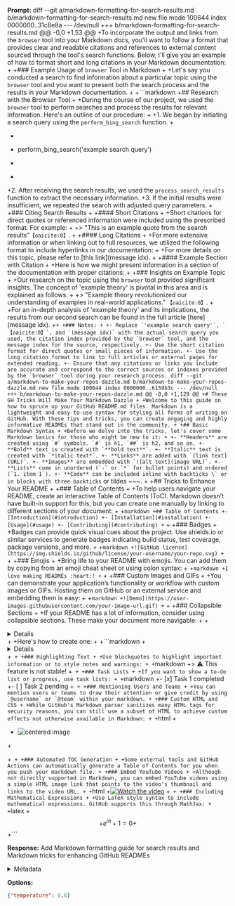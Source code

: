 **Prompt:**
diff --git a/markdown-formatting-for-search-results.md b/markdown-formatting-for-search-results.md
new file mode 100644
index 0000000..31c8e8a
--- /dev/null
+++ b/markdown-formatting-for-search-results.md
@@ -0,0 +1,53 @@
+To incorporate the output and links from the `browser` tool into your Markdown docs, you'll want to follow a format that provides clear and readable citations and references to external content sourced through the tool's search functions. Below, I'll give you an example of how to format short and long citations in your Markdown documentation:
+
+### Example Usage of `browser` Tool in Markdown
+
+Let's say you conducted a search to find information about a particular topic using the `browser` tool and you want to present both the search process and the results in your Markdown documentation.
+
+```markdown
+## Research with the Browser Tool
+
+During the course of our project, we used the `browser` tool to perform searches and process the results for relevant information. Here's an outline of our procedure:
+
+1. We began by initiating a search query using the `perform_bing_search` function.
+
+   ```python
+   perform_bing_search('example search query')
+   ```
+
+2. After receiving the search results, we used the `process_search_results` function to extract the necessary information.
+3. If the initial results were insufficient, we repeated the search with adjusted query parameters.
+
+### Citing Search Results
+
+#### Short Citations
+
+Short citations for direct quotes or referenced information were included using the prescribed format. For example:
+
+> "This is an example quote from the search results" &#8203;``【oaicite:0】``&#8203;.
+
+#### Long Citations
+
+For more extensive information or when linking out to full resources, we utilized the following format to include hyperlinks in our documentation:
+
+For more details on this topic, please refer to [this link](message idx).
+
+#### Example Section with Citation
+
+Here is how we might present information in a section of the documentation with proper citations:
+
+### Insights on Example Topic
+
+Our research on the topic using the `browser` tool provided significant insights. The concept of 'example theory' is pivotal in this area and is explained as follows:
+
+> "Example theory revolutionized our understanding of examples in real-world applications." &#8203;``【oaicite:0】``&#8203;.
+
+For an in-depth analysis of 'example theory' and its implications, the results from our second search can be found in the full article [here](message idx).
+```
+
+### Notes:
+
+- Replace `'example search query'`, `【oaicite:0】`, and `(message idx)` with the actual search query you used, the citation index provided by the `browser` tool, and the message index for the source, respectively.
+- Use the short citation format for direct quotes or small pieces of information.
+- Use the long citation format to link to full articles or external pages for extended reading.
+- Ensure that any citations or links you include are accurate and correspond to the correct sources or indexes provided by the `browser` tool during your research process.
diff --git a/markdown-to-make-your-repos-dazzle.md b/markdown-to-make-your-repos-dazzle.md
new file mode 100644
index 0000000..6159b3c
--- /dev/null
+++ b/markdown-to-make-your-repos-dazzle.md
@@ -0,0 +1,129 @@
+# These GH Tricks Will Make Your Markdown Dazzle
+
+Welcome to this guide on how to spruce up your GitHub README.md files. Markdown is a lightweight and easy-to-use syntax for styling all forms of writing on GitHub. With these tips and tricks, you can create engaging and highly informative READMEs that stand out in the community.
+
+## Basic Markdown Syntax
+
+Before we delve into the tricks, let's cover some Markdown basics for those who might be new to it:
+
+- **Headers** are created using `#` symbols. `#` is h1, `##` is h2, and so on.
+- **Bold** text is created with `**bold text**`.
+- **Italic** text is created with `*italic text*`.
+- **Links** are added with `[link text](URL)`.
+- **Images** are embedded with `![alt text](image URL)`.
+- **Lists** come in unordered (`-` or `*` for bullet points) and ordered (`1. item 1`).
+- **Code** can be included inline with backticks \` or in blocks with three backticks ``` or tildes ~~~.
+
+## Tricks to Enhance Your README
+
+### Table of Contents
+
+To help users navigate your README, create an interactive Table of Contents (ToC). Markdown doesn’t have built-in support for this, but you can create one manually by linking to different sections of your document:
+
+```markdown
+## Table of Contents
+- [Introduction](#introduction)
+- [Installation](#installation)
+- [Usage](#usage)
+- [Contributing](#contributing)
+```
+
+### Badges
+
+Badges can provide quick visual cues about the project. Use shields.io or similar services to generate badges indicating build status, test coverage, package versions, and more.
+
+```markdown
+![GitHub license](https://img.shields.io/github/license/your-username/your-repo.svg)
+```
+
+### Emojis
+
+Bring life to your README with emojis. You can add them by copying from an emoji cheat sheet or using colon syntax:
+
+```markdown
+I love making READMEs :heart:!
+```
+
+### Custom Images and GIFs
+
+You can demonstrate your application’s functionality or workflow with custom images or GIFs. Hosting them on GitHub or an external service and embedding them is easy:
+
+```markdown
+![Demo](https://user-images.githubusercontent.com/your-image-url.gif)
+```
+
+### Collapsible Sections
+
+If your README has a lot of information, consider using collapsible sections. These make your document more navigable:
+
+<details>
+  <summary>Click to expand!</summary>
+
+  ```markdown
+  Here's more detailed information about the section.
+  ```
+</details>
+
+Here's how to create one:
+
+```markdown
+<details>
+  <summary>Section Title</summary>
+
+  All the details you want to hide by default.
+
+</details>
+```
+
+### Highlighting Text
+
+Use blockquotes to highlight important information or to style notes and warnings:
+
+```markdown
+> :warning: This feature is not stable!
+```
+
+### Task Lists
+
+If you want to show a to-do list or progress, use task lists:
+
+```markdown
+- [x] Task 1 completed
+- [ ] Task 2 pending
+```
+
+### Mentioning Users and Teams
+
+You can mention users or teams to draw their attention or give credit by using `@username` or `@team` within your markdown.
+
+### Custom HTML and CSS
+
+While GitHub's Markdown parser sanitizes many HTML tags for security reasons, you can still use a subset of HTML to achieve custom effects not otherwise available in Markdown:
+
+```html
+<p align="center">
+  <img src="https://your-image-url.png" alt="centered image" />
+</p>
+```
+
+### Automated TOC Generation
+
+Some external tools and GitHub Actions can automatically generate a Table of Contents for you when you push your markdown file.
+
+### Embed YouTube Videos
+
+Although not directly supported in Markdown, you can embed YouTube videos using a simple HTML image link that points to the video's thumbnail and links to the video URL.
+
+```html
+[![Watch the video](https://img.youtube.com/vi/<VIDEO_ID>/maxresdefault.jpg)](https://youtu.be/<VIDEO_ID>)
+```
+
+### Including Mathematical Expressions
+
+Use LaTeX style syntax to include mathematical expressions. GitHub supports this through MathJax:
+
+```latex
+$$
+e^{i\pi} + 1 = 0
+$$
+```


**Response:**
Add Markdown formatting guide for search results and Markdown tricks for enhancing GitHub READMEs

<details><summary>Metadata</summary>

- Duration: 1502 ms
- Datetime: 2024-01-09T21:20:52.105781
- Model: gpt-3.5-turbo-0613

</details>

**Options:**
```json
{"temperature": 0.6}
```


